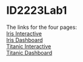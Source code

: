 # ID2223Lab1

The links for the four pages: <br/>
[Iris Interactive](https://huggingface.co/spaces/HopeLiang/huggingface-spaces-iris) <br/>
[Iris Dashboard](https://huggingface.co/spaces/HopeLiang/huggingface-spaces-iris-monitor) <br/>
[Titanic Interactive](https://huggingface.co/spaces/HopeLiang/huggingface-spaces-titanic) <br/>
[Titanic Dashboard](https://huggingface.co/spaces/HopeLiang/huggingface-spaces-titanic-monitor) <br/>
